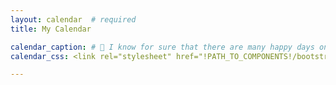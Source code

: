 ```yaml
---
layout: calendar  # required
title: My Calendar

calendar_caption: # 💜 I know for sure that there are many happy days on this calendar! 💜
calendar_css: <link rel="stylesheet" href="!PATH_TO_COMPONENTS!/bootstrap-calendar/css/calendar.css">

---
```

